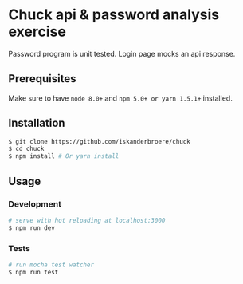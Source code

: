 # Chuck api & password analysis exercise

Password program is unit tested. Login page mocks an api response.

## Prerequisites

Make sure to have `node 8.0+` and `npm 5.0+ or yarn 1.5.1+` installed. 

## Installation

``` bash
$ git clone https://github.com/iskanderbroere/chuck  
$ cd chuck                     
$ npm install # Or yarn install
```

## Usage

### Development

``` bash
# serve with hot reloading at localhost:3000
$ npm run dev
```
### Tests

``` bash
# run mocha test watcher
$ npm run test
```
